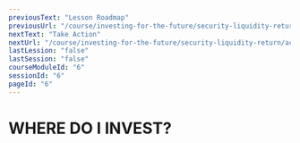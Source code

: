 ```yaml
---
previousText: "Lesson Roadmap"
previousUrl: "/course/investing-for-the-future/security-liquidity-return/roadmap"
nextText: "Take Action"
nextUrl: "/course/investing-for-the-future/security-liquidity-return/activities"
lastLession: "false"
lastSession: "false"
courseModuleId: "6"
sessionId: "6"
pageId: "6"
---
```



# WHERE DO I INVEST?
 
<sparkle-video-player src="./animation/m4l2.mp4" />